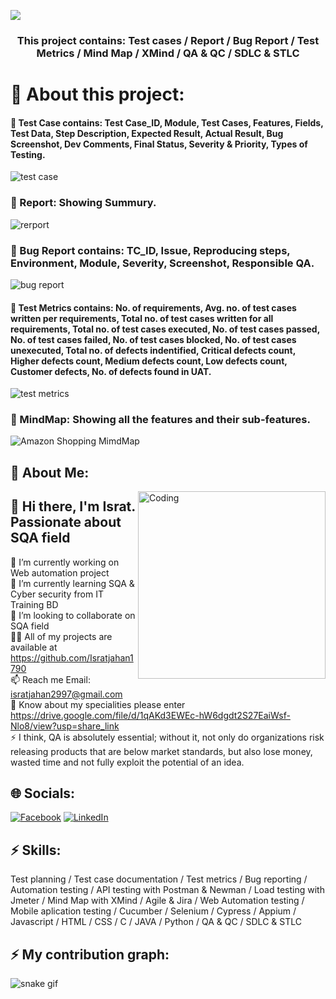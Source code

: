 
![](https://cdn.britannica.com/15/143115-004-5E4B6632/Amazoncom-logo.jpg)

<h3 align="center">This project contains: Test cases / Report / Bug Report / Test Metrics / Mind Map / XMind / QA & QC / SDLC & STLC</h3>

# 💫 About this project:

#### 💫 Test Case contains: Test Case_ID, Module, Test Cases, Features, Fields, Test Data, Step Description, Expected Result, Actual Result, Bug Screenshot, Dev Comments, Final Status, Severity & Priority, Types of Testing.
![test case](https://user-images.githubusercontent.com/112747904/199235397-03a030d0-0c0b-41e8-bce5-edd680e40b8a.PNG)

 
 
### 💫 Report: Showing Summury.
![rerport](https://user-images.githubusercontent.com/112747904/199235352-6abfa084-c25d-4788-8342-a79882baf4cd.PNG)

### 💫 Bug Report contains: TC_ID, Issue, Reproducing steps, Environment, Module, Severity, Screenshot, Responsible QA.
![bug report](https://user-images.githubusercontent.com/112747904/199235379-817fb151-c70c-4825-9859-46597f55f26d.PNG)



#### 💫 Test Metrics contains: No. of requirements, Avg. no. of test cases written per requirements, Total no. of test cases written for all requirements, Total no. of test cases executed, No. of test cases passed, No. of test cases failed, No. of test cases blocked, No. of test cases unexecuted, Total no. of defects indentified, Critical defects count, Higher defects count, Medium defects count, Low defects count, Customer defects, No. of defects found in UAT.
![test metrics](https://user-images.githubusercontent.com/112747904/199235417-d446b098-89ed-41a5-8456-80f9058ef7be.PNG)



### 💫 MindMap: Showing all the features and their sub-features.
![Amazon Shopping MimdMap](https://user-images.githubusercontent.com/112747904/199232752-c150df0b-336e-46c6-bed9-7d46cb7d35f1.png)




## 💫 About Me:
<img align="right" alt="Coding" width="300" src="https://i.imgur.com/tN5CW8d.gif">

## 👋 Hi there, I'm Israt. Passionate about SQA field
🔭 I’m currently working on Web automation project<br>🌱 I’m currently learning SQA & Cyber security from IT Training BD<br>👯 I’m looking to collaborate on SQA field<br>👨‍💻 All of my projects are available at https://github.com/Isratjahan1790<br>📫 Reach me Email: isratjahan2997@gmail.com<br>📄 Know about my specialities please enter https://drive.google.com/file/d/1qAKd3EWEc-hW6dgdt2S27EaiWsf-Nlo8/view?usp=share_link<br>⚡ I think, QA is absolutely essential; without it, not only do organizations risk releasing products that are below market standards, but also lose money, wasted time and not fully exploit the potential of an idea.


## 🌐 Socials:
[![Facebook](https://img.shields.io/badge/Facebook-%231877F2.svg?logo=Facebook&logoColor=white)](https://facebook.com/ishratjahan.1790) 
[![LinkedIn](https://img.shields.io/badge/LinkedIn-%230077B5.svg?logo=linkedin&logoColor=white)](https://linkedin.com/in/israt-jahan1790) 

## ⚡ Skills:
Test planning / Test case documentation / Test metrics / Bug reporting / Automation testing / API testing with Postman & Newman / Load testing with Jmeter / Mind Map with XMind / Agile & Jira /  Web Automation testing / Mobile aplication testing / Cucumber / Selenium / Cypress / Appium / Javascript /  HTML / CSS / C / JAVA / Python / QA & QC / SDLC & STLC
## ⚡ My contribution graph:
![snake gif](https://github.com/Isratjahan1790/Isratjahan1790/blob/output/github-contribution-grid-snake.gif)
